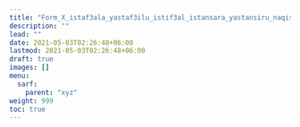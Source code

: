 ```yaml
---
title: "Form_X_istaf3ala_yastaf3ilu_istif3al_istansara_yastansiru_naqis"
description: ""
lead: ""
date: 2021-05-03T02:26:48+06:00
lastmod: 2021-05-03T02:26:48+06:00
draft: true
images: []
menu: 
  sarf:
    parent: "xyz"
weight: 999
toc: true
---
```



